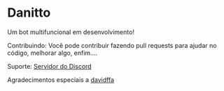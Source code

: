 # Danitto
Um bot multifuncional em desenvolvimento!


Contribuindo:
Você pode contribuir fazendo pull requests para ajudar no código, melhorar algo, enfim....

Suporte: 
[Servidor do Discord](https://discord.gg/aj3sSAyMsh)


Agradecimentos especiais a [davidffa](https://github.com/davidffa)
